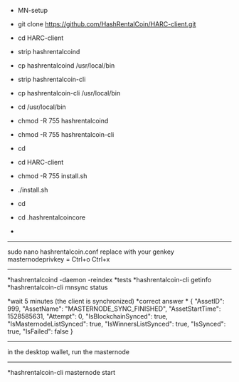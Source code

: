 *  MN-setup

* git clone https://github.com/HashRentalCoin/HARC-client.git
* cd HARC-client
* strip hashrentalcoind
* cp hashrentalcoind /usr/local/bin
* strip hashrentalcoin-cli
* cp hashrentalcoin-cli /usr/local/bin
* cd /usr/local/bin
* chmod -R 755 hashrentalcoind
* chmod -R 755 hashrentalcoin-cli
* cd
* cd HARC-client
* chmod -R 755 install.sh
* ./install.sh
* cd
* cd .hashrentalcoincore
* 
*************
sudo nano hashrentalcoin.conf
replace with your genkey masternodeprivkey = 
Ctrl+o 
Ctrl+x
*************

*hashrentalcoind -daemon -reindex
*tests
*hashrentalcoin-cli getinfo
*hashrentalcoin-cli mnsync status

*wait 5 minutes (the client is synchronized)
*correct answer
*
{
  "AssetID": 999,
  "AssetName": "MASTERNODE_SYNC_FINISHED",
  "AssetStartTime": 1528585631,
  "Attempt": 0,
  "IsBlockchainSynced": true,
  "IsMasternodeListSynced": true,
  "IsWinnersListSynced": true,
  "IsSynced": true,
  "IsFailed": false
}

******
in the desktop wallet, run the masternode
******

*hashrentalcoin-cli masternode start
